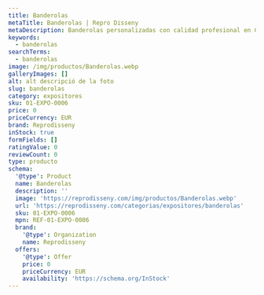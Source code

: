 ```yaml
---
title: Banderolas
metaTitle: Banderolas | Repro Disseny
metaDescription: Banderolas personalizadas con calidad profesional en Cataluña.
keywords:
  - banderolas
searchTerms:
  - banderolas
image: /img/productos/Banderolas.webp
galleryImages: []
alt: alt descripció de la foto
slug: banderolas
category: expositores
sku: 01-EXPO-0006
price: 0
priceCurrency: EUR
brand: Reprodisseny
inStock: true
formFields: []
ratingValue: 0
reviewCount: 0
type: producto
schema:
  '@type': Product
  name: Banderolas
  description: ''
  image: 'https://reprodisseny.com/img/productos/Banderolas.webp'
  url: 'https://reprodisseny.com/categorias/expositores/banderolas'
  sku: 01-EXPO-0006
  mpn: REF-01-EXPO-0006
  brand:
    '@type': Organization
    name: Reprodisseny
  offers:
    '@type': Offer
    price: 0
    priceCurrency: EUR
    availability: 'https://schema.org/InStock'
---
```


